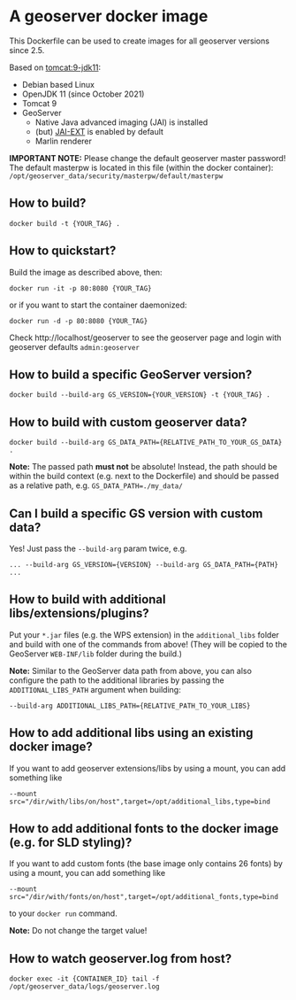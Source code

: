 # A geoserver docker image

This Dockerfile can be used to create images for all geoserver versions since 2.5.

Based on [tomcat:9-jdk11](https://hub.docker.com/_/tomcat):

* Debian based Linux
* OpenJDK 11 (since October 2021)
* Tomcat 9
* GeoServer
  * Native Java advanced imaging (JAI) is installed
  * (but) [JAI-EXT](http://docs.geoserver.org/stable/en/user/configuration/image_processing/index.html#jai-ext) is enabled by default
  * Marlin renderer

**IMPORTANT NOTE:** Please change the default geoserver master password! The default masterpw is located in this file (within the docker container): `/opt/geoserver_data/security/masterpw/default/masterpw`

## How to build?

`docker build -t {YOUR_TAG} .`

## How to quickstart?

Build the image as described above, then:

`docker run -it -p 80:8080 {YOUR_TAG}`

or if you want to start the container daemonized:

`docker run -d -p 80:8080 {YOUR_TAG}`

Check http://localhost/geoserver to see the geoserver page and login with geoserver defaults `admin:geoserver`

## How to build a specific GeoServer version?

`docker build --build-arg GS_VERSION={YOUR_VERSION} -t {YOUR_TAG} .`

## How to build with custom geoserver data?

`docker build --build-arg GS_DATA_PATH={RELATIVE_PATH_TO_YOUR_GS_DATA} .`

**Note:** The passed path **must not** be absolute! Instead, the path should be within the build context (e.g. next to the Dockerfile) and should be passed as a relative path, e.g. `GS_DATA_PATH=./my_data/`

## Can I build a specific GS version with custom data?

Yes! Just pass the `--build-arg` param twice, e.g.

`... --build-arg GS_VERSION={VERSION} --build-arg GS_DATA_PATH={PATH} ...`

## How to build with additional libs/extensions/plugins?

Put your `*.jar` files (e.g. the WPS extension) in the `additional_libs` folder and build with one of the commands from above! (They will be copied to the GeoServer `WEB-INF/lib` folder during the build.)

**Note:** Similar to the GeoServer data path from above, you can also configure the path to the additional libraries by passing the `ADDITIONAL_LIBS_PATH` argument when building:

`--build-arg ADDITIONAL_LIBS_PATH={RELATIVE_PATH_TO_YOUR_LIBS}`

## How to add additional libs using an existing docker image?

If you want to add geoserver extensions/libs by using a mount, you can add something like

```
--mount src="/dir/with/libs/on/host",target=/opt/additional_libs,type=bind
```

## How to add additional fonts to the docker image (e.g. for SLD styling)?

If you want to add custom fonts (the base image only contains 26 fonts) by using a mount, you can add something like

```
--mount src="/dir/with/fonts/on/host",target=/opt/additional_fonts,type=bind
```

to your `docker run` command.

**Note:** Do not change the target value!

## How to watch geoserver.log from host?

`docker exec -it {CONTAINER_ID} tail -f /opt/geoserver_data/logs/geoserver.log`
